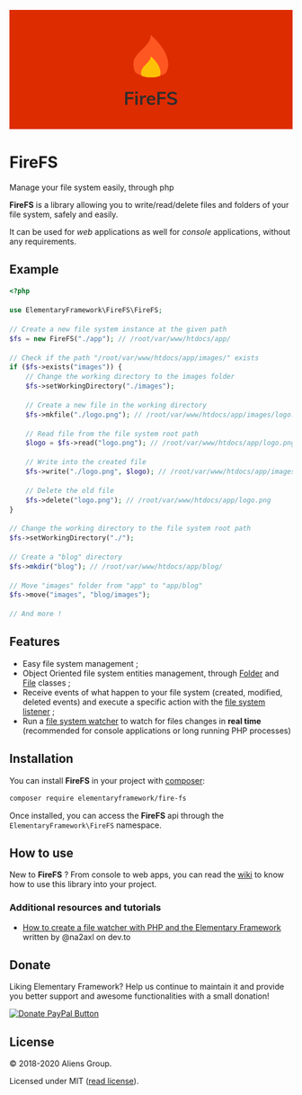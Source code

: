 <center>

![FireFS Logo](assets/banner.png)

</center>

# FireFS

Manage your file system easily, through php

**FireFS** is a library allowing you to write/read/delete files and folders of your file system, safely and easily.

It can be used for *web* applications as well for *console* applications, without any requirements.

## Example

```php
<?php

use ElementaryFramework\FireFS\FireFS;

// Create a new file system instance at the given path
$fs = new FireFS("./app"); // /root/var/www/htdocs/app/

// Check if the path "/root/var/www/htdocs/app/images/" exists
if ($fs->exists("images")) {
    // Change the working directory to the images folder
    $fs->setWorkingDirectory("./images");

    // Create a new file in the working directory
    $fs->mkfile("./logo.png"); // /root/var/www/htdocs/app/images/logo.png

    // Read file from the file system root path
    $logo = $fs->read("logo.png"); // /root/var/www/htdocs/app/logo.png

    // Write into the created file
    $fs->write("./logo.png", $logo); // /root/var/www/htdocs/app/images/logo.png

    // Delete the old file
    $fs->delete("logo.png"); // /root/var/www/htdocs/app/logo.png
}

// Change the working directory to the file system root path
$fs->setWorkingDirectory("./");

// Create a "blog" directory
$fs->mkdir("blog"); // /root/var/www/htdocs/app/blog/

// Move "images" folder from "app" to "app/blog"
$fs->move("images", "blog/images");

// And more !
```

## Features

- Easy file system management ;
- Object Oriented file system entities management, through [Folder](https://github.com/ElementaryFramework/FireFS/blob/master/src/FireFS/Entities/Folder.php) and [File](https://github.com/ElementaryFramework/FireFS/blob/master/src/FireFS/Entities/File.php) classes ;
- Receive events of what happen to your file system (created, modified, deleted events) and execute a specific action with the [file system listener](https://github.com/ElementaryFramework/FireFS/blob/master/src/FireFS/Listener/IFileSystemListener.php) ;
- Run a [file system watcher](https://github.com/ElementaryFramework/FireFS/blob/master/src/FireFS/Watcher/FileSystemWatcher.php) to watch for files changes in **real time** (recommended for console applications or long running PHP processes)

## Installation

You can install **FireFS** in your project with [composer](http://getcomposer.org):

```sh
composer require elementaryframework/fire-fs
```

Once installed, you can access the **FireFS** api through the `ElementaryFramework\FireFS` namespace.

## How to use

New to **FireFS** ? From console to web apps, you can read the [wiki](https://github.com/ElementaryFramework/FireFS/wiki) to know how to use this
library into your project.

### Additional resources and tutorials

- [How to create a file watcher with PHP and the Elementary Framework](https://dev.to/na2axl/how-to-create-a-file-watcher-with-php-and-the-elementary-framework-1po) written by @na2axl on dev.to

## Donate

Liking Elementary Framework? Help us continue to maintain it and provide you better support and awesome functionalities with a small donation!

[![Donate PayPal Button](https://www.paypalobjects.com/en_US/i/btn/btn_donateCC_LG.gif)](https://www.paypal.com/cgi-bin/webscr?cmd=_s-xclick&hosted_button_id=AGAQAC3W4ZRMA&source=url)

## License

&copy; 2018-2020 Aliens Group.

Licensed under MIT ([read license](https://github.com/ElementaryFramework/FireFS/blob/master/LICENSE)).
